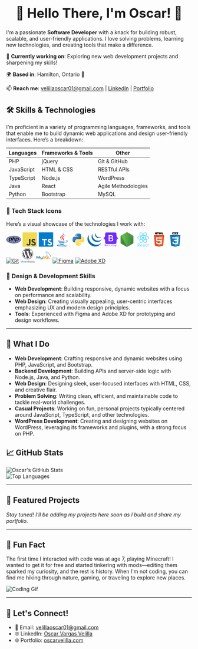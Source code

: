 <div align="center"><h1 style="font-size: 2.5em;">👋 Hello There, I'm Oscar! 🚀</h1> </div>

I'm a passionate **Software Developer** with a knack for building robust, scalable, and user-friendly applications. I love solving problems, learning new technologies, and creating tools that make a difference.

🌟 **Currently working on**: Exploring new web development projects and sharpening my skills!  

🌍 **Based in**: Hamilton, Ontario 🍁

📫 **Reach me**: [velillaoscar01@gmail.com](mailto:velillaoscar01@gmail.com) | [LinkedIn](https://www.linkedin.com/in/oscar-vargas-velilla-392b432b2/) | [Portfolio](https://oscarvelilla.com/)

## 🛠️ Skills & Technologies

I’m proficient in a variety of programming languages, frameworks, and tools that enable me to build dynamic web applications and design user-friendly interfaces. Here’s a breakdown:

| **Languages**       | **Frameworks & Tools** | **Other**            |
|---------------------|-----------------------|----------------------|
| PHP                 | jQuery                | Git & GitHub         |
| JavaScript          | HTML & CSS             | RESTful APIs         |
| TypeScript          | Node.js               | WordPress            |
| Java                | React                 | Agile Methodologies  |
| Python              | Bootstrap             | MySQL                |


### 🔧 Tech Stack Icons
Here’s a visual showcase of the technologies I work with:

<p align="left">
  <!-- Languages -->
  <a href="https://www.php.net" target="_blank" rel="noreferrer"><img src="https://raw.githubusercontent.com/devicons/devicon/master/icons/php/php-original.svg" alt="PHP" width="40" height="40"/></a>
  <a href="https://developer.mozilla.org/en-US/docs/Web/JavaScript" target="_blank" rel="noreferrer"><img src="https://raw.githubusercontent.com/devicons/devicon/master/icons/javascript/javascript-original.svg" alt="JavaScript" width="40" height="40"/></a>
  <a href="https://www.typescriptlang.org/" target="_blank" rel="noreferrer"><img src="https://raw.githubusercontent.com/devicons/devicon/master/icons/typescript/typescript-original.svg" alt="TypeScript" width="40" height="40"/></a>
  <a href="https://www.java.com" target="_blank" rel="noreferrer"><img src="https://raw.githubusercontent.com/devicons/devicon/master/icons/java/java-original.svg" alt="Java" width="40" height="40"/></a>
  <a href="https://www.python.org" target="_blank" rel="noreferrer"><img src="https://raw.githubusercontent.com/devicons/devicon/master/icons/python/python-original.svg" alt="Python" width="40" height="40"/></a>
  <!-- Frameworks -->
  <a href="https://jquery.com/" target="_blank" rel="noreferrer"><img src="https://raw.githubusercontent.com/devicons/devicon/master/icons/jquery/jquery-original.svg" alt="jQuery" width="40" height="40"/></a>
  <a href="https://getbootstrap.com" target="_blank" rel="noreferrer"><img src="https://raw.githubusercontent.com/devicons/devicon/master/icons/bootstrap/bootstrap-plain-wordmark.svg" alt="Bootstrap" width="40" height="40"/></a>
  <a href="https://nodejs.org" target="_blank" rel="noreferrer"><img src="https://raw.githubusercontent.com/devicons/devicon/master/icons/nodejs/nodejs-original.svg" alt="Node.js" width="40" height="40"/></a>
  <a href="https://reactjs.org/" target="_blank" rel="noreferrer"><img src="https://raw.githubusercontent.com/devicons/devicon/master/icons/react/react-original-wordmark.svg" alt="React" width="40" height="40"/></a>
  <!-- Web Dev -->
  <a href="https://www.w3.org/html/" target="_blank" rel="noreferrer"><img src="https://raw.githubusercontent.com/devicons/devicon/master/icons/html5/html5-original-wordmark.svg" alt="HTML5" width="40" height="40"/></a>
  <a href="https://www.w3schools.com/css/" target="_blank" rel="noreferrer"><img src="https://raw.githubusercontent.com/devicons/devicon/master/icons/css3/css3-original-wordmark.svg" alt="CSS3" width="40" height="40"/></a>
  <!-- Tools -->
  <a href="https://git-scm.com/" target="_blank" rel="noreferrer"><img src="https://www.vectorlogo.zone/logos/git-scm/git-scm-icon.svg" alt="Git" width="40" height="40"/></a>
  <a href="https://wordpress.org/" target="_blank" rel="noreferrer"><img src="https://raw.githubusercontent.com/devicons/devicon/master/icons/wordpress/wordpress-original.svg" alt="WordPress" width="40" height="40"/></a>
  <a href="https://www.mysql.com/" target="_blank" rel="noreferrer"><img src="https://raw.githubusercontent.com/devicons/devicon/master/icons/mysql/mysql-original-wordmark.svg" alt="MySQL" width="40" height="40"/></a>
  <a href="https://www.figma.com/" target="_blank" rel="noreferrer"><img src="https://www.vectorlogo.zone/logos/figma/figma-icon.svg" alt="Figma" width="40" height="40"/></a>
  <a href="https://www.adobe.com/products/xd.html" target="_blank" rel="noreferrer"><img src="https://cdn.worldvectorlogo.com/logos/adobe-xd.svg" alt="Adobe XD" width="40" height="40"/></a>
</p>

### 🎨 Design & Development Skills
- **Web Development**: Building responsive, dynamic websites with a focus on performance and scalability.
- **Web Design**: Creating visually appealing, user-centric interfaces emphasizing UX and modern design principles.
- **Tools**: Experienced with Figma and Adobe XD for prototyping and design workflows.
<!-- Optional Skills Banner -->
<!-- ![Skills Banner](https://via.placeholder.com/600x150.png?text=My+Tech+Stack) -->
---

## 🚀 What I Do

- **Web Development**: Crafting responsive and dynamic websites using PHP, JavaScript, and Bootstrap.
- **Backend Development**: Building APIs and server-side logic with Node.js, Java, and Python.
- **Web Design**: Designing sleek, user-focused interfaces with HTML, CSS, and creative flair.
- **Problem Solving**: Writing clean, efficient, and maintainable code to tackle real-world challenges.
- **Casual Projects**: Working on fun, personal projects typically centered around JavaScript, TypeScript, and other technologies.
- **WordPress Development**: Creating and designing websites on WordPress, leveraging its frameworks and plugins, with a strong focus on PHP.


## 📈 GitHub Stats

![Oscar's GitHub Stats](https://github-readme-stats.vercel.app/api?username=Racso659&show_icons=true&theme=radical)  
![Top Languages](https://github-readme-stats.vercel.app/api/top-langs/?username=Racso659&layout=compact&theme=radical)

---

## 🌟 Featured Projects

*Stay tuned! I’ll be adding my projects here soon as I build and share my portfolio.*

---

## 🎨 Fun Fact

The first time I interacted with code was at age 7, playing Minecraft! I wanted to get it for free and started tinkering with mods—editing them sparked my curiosity, and the rest is history. When I'm not coding, you can find me hiking through nature, gaming, or traveling to explore new places.

<!-- ![Coding Gif](https://media.giphy.com/media/LmNwrBhejkK9EFP504/giphy.gif)  -->

![Coding Gif](https://media3.giphy.com/media/v1.Y2lkPTc5MGI3NjExams4OHpnOG85NmdsNm1zZ3p4bDkzOWxnNjV2Yjg5dXpyYWZkMzRzcCZlcD12MV9pbnRlcm5hbF9naWZfYnlfaWQmY3Q9Zw/13HBDT4QSTpveU/giphy.gif) 

---

## 🤝 Let's Connect!

- 📧 Email: [velillaoscar01@gmail.com](mailto:velillaoscar01@gmail.com)  
- 🌐 LinkedIn: [Oscar Vargas Velilla](https://www.linkedin.com/in/oscar-vargas-velilla-392b432b2/)  
- 🌐 Portfolio: [oscarvelilla.com](https://oscarvelilla.com/)
